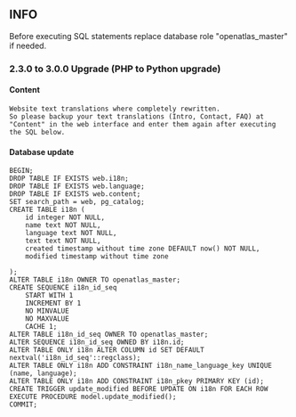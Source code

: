 ## INFO

   Before executing SQL statements replace database role "openatlas_master" if needed.

### 2.3.0 to 3.0.0 Upgrade (PHP to Python upgrade)

#### Content

    Website text translations where completely rewritten.
    So please backup your text translations (Intro, Contact, FAQ) at "Content" in the web interface and enter them again after executing the SQL below.

#### Database update

    BEGIN;
    DROP TABLE IF EXISTS web.i18n;
    DROP TABLE IF EXISTS web.language;
    DROP TABLE IF EXISTS web.content;
    SET search_path = web, pg_catalog;
    CREATE TABLE i18n (
        id integer NOT NULL,
        name text NOT NULL,
        language text NOT NULL,
        text text NOT NULL,
        created timestamp without time zone DEFAULT now() NOT NULL,
        modified timestamp without time zone

    );
    ALTER TABLE i18n OWNER TO openatlas_master;
    CREATE SEQUENCE i18n_id_seq
        START WITH 1
        INCREMENT BY 1
        NO MINVALUE
        NO MAXVALUE
        CACHE 1;
    ALTER TABLE i18n_id_seq OWNER TO openatlas_master;
    ALTER SEQUENCE i18n_id_seq OWNED BY i18n.id;
    ALTER TABLE ONLY i18n ALTER COLUMN id SET DEFAULT nextval('i18n_id_seq'::regclass);
    ALTER TABLE ONLY i18n ADD CONSTRAINT i18n_name_language_key UNIQUE (name, language);
    ALTER TABLE ONLY i18n ADD CONSTRAINT i18n_pkey PRIMARY KEY (id);
    CREATE TRIGGER update_modified BEFORE UPDATE ON i18n FOR EACH ROW EXECUTE PROCEDURE model.update_modified();
    COMMIT;

